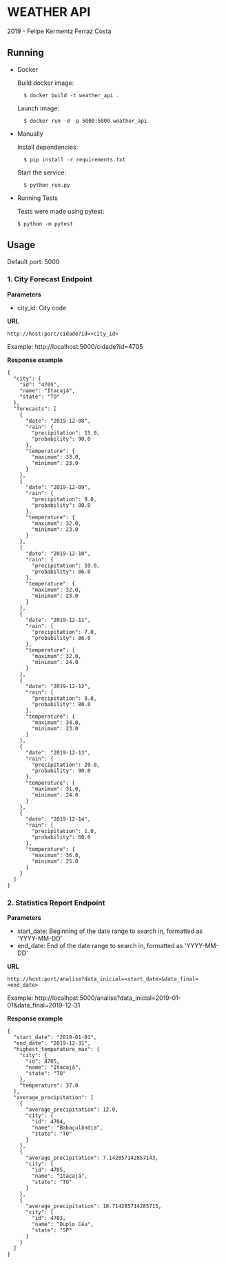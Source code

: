 # WEATHER API
2019 - Felipe Kermentz Ferraz Costa


## Running
- Docker

    Build docker image:
        
        $ docker build -t weather_api . 
        
    
    Launch image:

        $ docker run -d -p 5000:5000 weather_api

- Manually

    Install dependencies:

        
        $ pip install -r requirements.txt
        

    Start the service:

        
        $ python run.py
        

- Running Tests

    Tests were made using pytest:

     ```$ python -m pytest```


## Usage

Default port: 5000


### 1. City Forecast Endpoint
**Parameters**

- city_id: City code

**URL**

```http://host:port/cidade?id=<city_id>```

Example: http://localhost:5000/cidade?id=4705

**Response example**
```
{
  "city": {
    "id": "4705", 
    "name": "Itacajá", 
    "state": "TO"
  }, 
  "forecasts": [
    {
      "date": "2019-12-08", 
      "rain": {
        "precipitation": 15.0, 
        "probability": 90.0
      }, 
      "temperature": {
        "maximum": 33.0, 
        "minimum": 23.0
      }
    }, 
    {
      "date": "2019-12-09", 
      "rain": {
        "precipitation": 9.0, 
        "probability": 80.0
      }, 
      "temperature": {
        "maximum": 32.0, 
        "minimum": 23.0
      }
    }, 
    {
      "date": "2019-12-10", 
      "rain": {
        "precipitation": 10.0, 
        "probability": 86.0
      }, 
      "temperature": {
        "maximum": 32.0, 
        "minimum": 23.0
      }
    }, 
    {
      "date": "2019-12-11", 
      "rain": {
        "precipitation": 7.0, 
        "probability": 86.0
      }, 
      "temperature": {
        "maximum": 32.0, 
        "minimum": 24.0
      }
    }, 
    {
      "date": "2019-12-12", 
      "rain": {
        "precipitation": 8.0, 
        "probability": 80.0
      }, 
      "temperature": {
        "maximum": 34.0, 
        "minimum": 23.0
      }
    }, 
    {
      "date": "2019-12-13", 
      "rain": {
        "precipitation": 20.0, 
        "probability": 90.0
      }, 
      "temperature": {
        "maximum": 31.0, 
        "minimum": 24.0
      }
    }, 
    {
      "date": "2019-12-14", 
      "rain": {
        "precipitation": 1.0, 
        "probability": 60.0
      }, 
      "temperature": {
        "maximum": 36.0, 
        "minimum": 25.0
      }
    }
  ]
}
```


### 2. Statistics Report Endpoint
**Parameters**

- start_date: Beginning of the date range to search in, formatted as 'YYYY-MM-DD'
- end_date: End of the date range to search in, formatted as 'YYYY-MM-DD'

**URL**

```http://host:port/analise?data_inicial=<start_date>&data_final=<end_date>```

Example: http://localhost:5000/analise?data_inicial=2019-01-01&data_final=2019-12-31

**Response example**
```
{
  "start_date": "2019-01-01",
  "end_date": "2019-12-31", 
  "highest_temperature_max": {
    "city": {
      "id": 4705, 
      "name": "Itacajá", 
      "state": "TO"
    }, 
    "temperature": 37.0
  },
  "average_precipitation": [
    {
      "average_precipitation": 12.0, 
      "city": {
        "id": 4704, 
        "name": "Babaçulândia", 
        "state": "TO"
      }
    }, 
    {
      "average_precipitation": 7.142857142857143, 
      "city": {
        "id": 4705, 
        "name": "Itacajá", 
        "state": "TO"
      }
    }, 
    {
      "average_precipitation": 18.714285714285715, 
      "city": {
        "id": 4703, 
        "name": "Duplo Céu", 
        "state": "SP"
      }
    }
  ]
}
```
